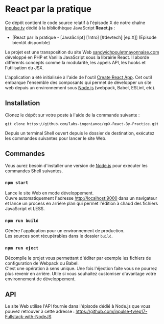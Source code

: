 # React par la pratique

Ce dépôt contient le code source relatif à l'épisode X de notre chaîne [inpulse.tv](https://www.inpulse.tv) dédié à la bibliothèque JavaScript **React.js** :

- [React par la pratique  - [JavaScript]  [1ntro]  [#devtech]  [ep.X]] (Episode bientôt disponible)

Le projet est une transposition du site Web [sandwichpouletmayonnaise.com](https://sandwichpouletmayonnaise.com) développé en PHP et Vanilla JavaScript sous la librairie React. Il aborde différents concepts comme la modularité, les appels API, les hooks et l'utilisation du JSX.

L'application a été initialisée à l'aide de l'outil [Create React App](https://github.com/facebook/create-react-app). Cet outil embarque l'ensemble des composants qui permet de développer un site web depuis un environnement sous [Node.js](https://nodejs.org) (webpack, Babel, ESLint, etc).

## Installation

Clonez le dépôt sur votre poste à l'aide de la commande suivante :

```shell
git clone https://github.com/labs-ingeniance/epX-React-By-Practice.git
```

Depuis un terminal Shell ouvert depuis le dossier de destination, exécutez les commandes suivantes pour lancer le site Web.

## Commandes

Vous aurez besoin d'installer une version de [Node.js](https://nodejs.org) pour exécuter les commandes Shell suivantes.

### `npm start`

Lance le site Web en mode développement.\
Ouvre automatiquement l'adresse [http://localhost:9000](http://localhost:9000) dans un navigateur et lance un process en arrière plan qui permet l'édition à chaud des fichiers JavaScript et LESS.

### `npm run build`

Génère l'application pour un environnement de production.\
Les sources sont récupérables dans le dossier `build`.

### `npm run eject`

Décompile le projet vous permettant d'éditer par exemple les fichiers de configuration de Webpack ou Babel.\
C'est une opération à sens unique. Une fois l'éjection faite vous ne pourrez plus revenir en arrière. Utile si vous souhaitez customiser d'avantage votre environnement de développement.

## API

Le site Web utilise l'API fournie dans l'épisode dédié à Node.js que vous pouvez retrouver à cette adresse :
https://github.com/inpulse-tv/ep17-Fullstack-with-NodeJS